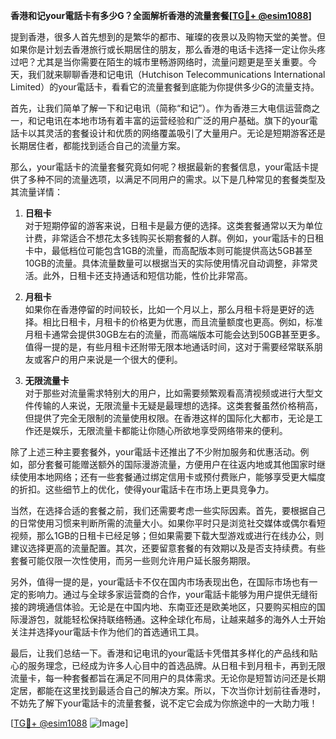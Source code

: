 **香港和记your電話卡有多少G？全面解析香港的流量套餐[[TG💪+ @esim1088](https://t.me/s/esim1088)]**

提到香港，很多人首先想到的是繁华的都市、璀璨的夜景以及购物天堂的美誉。但如果你是计划去香港旅行或长期居住的朋友，那么香港的电话卡选择一定让你头疼过吧？尤其是当你需要在陌生的城市里畅游网络时，流量问题更是至关重要。今天，我们就来聊聊香港和记电讯（Hutchison Telecommunications International Limited）的your電話卡，看看它的流量套餐到底能为你提供多少G的流量支持。

首先，让我们简单了解一下和记电讯（简称“和记”）。作为香港三大电信运营商之一，和记电讯在本地市场有着丰富的运营经验和广泛的用户基础。旗下的your電話卡以其灵活的套餐设计和优质的网络覆盖吸引了大量用户。无论是短期游客还是长期居住者，都能找到适合自己的流量方案。

那么，your電話卡的流量套餐究竟如何呢？根据最新的套餐信息，your電話卡提供了多种不同的流量选项，以满足不同用户的需求。以下是几种常见的套餐类型及其流量详情：

1. **日租卡**  
对于短期停留的游客来说，日租卡是最方便的选择。这类套餐通常以天为单位计费，非常适合不想花太多钱购买长期套餐的人群。例如，your電話卡的日租卡中，最低档位可能包含1GB的流量，而高配版本则可能提供高达5GB甚至10GB的流量。具体流量数量可以根据当天的实际使用情况自动调整，非常灵活。此外，日租卡还支持通话和短信功能，性价比非常高。

2. **月租卡**  
如果你在香港停留的时间较长，比如一个月以上，那么月租卡将是更好的选择。相比日租卡，月租卡的价格更为优惠，而且流量额度也更高。例如，标准月租卡通常会提供30GB左右的流量，而高端版本可能会达到50GB甚至更多。值得一提的是，有些月租卡还附带无限本地通话时间，这对于需要经常联系朋友或客户的用户来说是一个很大的便利。

3. **无限流量卡**  
对于那些对流量需求特别大的用户，比如需要频繁观看高清视频或进行大型文件传输的人来说，无限流量卡无疑是最理想的选择。这类套餐虽然价格稍高，但提供了完全无限制的流量使用权限。在香港这样的国际化大都市，无论是工作还是娱乐，无限流量卡都能让你随心所欲地享受网络带来的便利。

除了上述三种主要套餐外，your電話卡还推出了不少附加服务和优惠活动。例如，部分套餐可能赠送额外的国际漫游流量，方便用户在往返内地或其他国家时继续使用本地网络；还有一些套餐通过绑定信用卡或预付费账户，能够享受更大幅度的折扣。这些细节上的优化，使得your電話卡在市场上更具竞争力。

当然，在选择合适的套餐之前，我们还需要考虑一些实际因素。首先，要根据自己的日常使用习惯来判断所需的流量大小。如果你平时只是浏览社交媒体或偶尔看短视频，那么1GB的日租卡已经足够；但如果需要下载大型游戏或进行在线办公，则建议选择更高的流量配置。其次，还要留意套餐的有效期以及是否支持续费。有些套餐可能仅限一次性使用，而另一些则允许用户延长服务期限。

另外，值得一提的是，your電話卡不仅在国内市场表现出色，在国际市场也有一定的影响力。通过与全球多家运营商的合作，your電話卡能够为用户提供无缝衔接的跨境通信体验。无论是在中国内地、东南亚还是欧美地区，只要购买相应的国际漫游包，就能轻松保持联络畅通。这种全球化布局，让越来越多的海外人士开始关注并选择your電話卡作为他们的首选通讯工具。

最后，让我们总结一下。香港和记电讯的your電話卡凭借其多样化的产品线和贴心的服务理念，已经成为许多人心目中的首选品牌。从日租卡到月租卡，再到无限流量卡，每一种套餐都旨在满足不同用户的具体需求。无论你是短暂访问还是长期定居，都能在这里找到最适合自己的解决方案。所以，下次当你计划前往香港时，不妨先了解下your電話卡的流量套餐，说不定它会成为你旅途中的一大助力哦！

[[TG💪+ @esim1088](https://t.me/s/esim1088) ![Image](https://i.postimg.cc/4NQfJmqS/Snipaste-2025-05-13-00-14-12.png)]